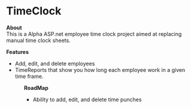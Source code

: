 # TimeClock

<b> About </b>
<br>
This is a Alpha ASP.net employee time clock project aimed at replacing manual time clock sheets. 

<b> Features </b>
<ul>
<li>Add, edit, and delete employees </li>
<li>TimeReports that show you how long each employee work in a given time frame.</li>
<ul>

<b> RoadMap </b>
<br>
<ul>
  <li> Ability to add, edit, and delete time punches</li>
</ul>

